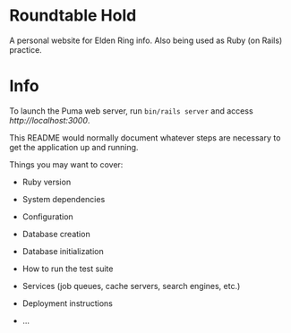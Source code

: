 # Roundtable Hold

A personal website for Elden Ring info. Also being used as Ruby (on Rails) practice.

# Info

To launch the Puma web server, run ```bin/rails server``` and access *http://localhost:3000*.

This README would normally document whatever steps are necessary to get the
application up and running.

Things you may want to cover:

* Ruby version

* System dependencies

* Configuration

* Database creation

* Database initialization

* How to run the test suite

* Services (job queues, cache servers, search engines, etc.)

* Deployment instructions

* ...